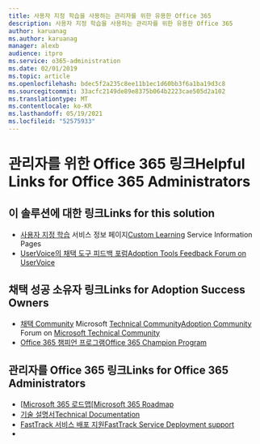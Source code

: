 ```yaml
---
title: 사용자 지정 학습을 사용하는 관리자를 위한 유용한 Office 365
description: 사용자 지정 학습을 사용하는 관리자를 위한 유용한 Office 365
author: karuanag
ms.author: karuanag
manager: alexb
audience: itpro
ms.service: o365-administration
ms.date: 02/01/2019
ms.topic: article
ms.openlocfilehash: bdec5f2a235c8ee11b1ec1d60bb3f6a1ba19d3c8
ms.sourcegitcommit: 33acfc2149de89e8375b064b2223cae505d2a102
ms.translationtype: MT
ms.contentlocale: ko-KR
ms.lasthandoff: 05/19/2021
ms.locfileid: "52575933"
---
```

# <a name="helpful-links-for-office-365-administrators"></a><span data-ttu-id="87b7a-103">관리자를 위한 Office 365 링크</span><span class="sxs-lookup"><span data-stu-id="87b7a-103">Helpful Links for Office 365 Administrators</span></span>

## <a name="links-for-this-solution"></a><span data-ttu-id="87b7a-104">이 솔루션에 대한 링크</span><span class="sxs-lookup"><span data-stu-id="87b7a-104">Links for this solution</span></span>

- <span data-ttu-id="87b7a-105">[사용자 지정 학습](/office365/customlearning) 서비스 정보 페이지</span><span class="sxs-lookup"><span data-stu-id="87b7a-105">[Custom Learning](/office365/customlearning) Service Information Pages</span></span>
- [<span data-ttu-id="87b7a-106">UserVoice의 채택 도구 피드백 포럼</span><span class="sxs-lookup"><span data-stu-id="87b7a-106">Adoption Tools Feedback Forum on UserVoice</span></span>](https://aka.ms/AdoptionFeedback)

## <a name="links-for-adoption-success-owners"></a><span data-ttu-id="87b7a-107">채택 성공 소유자 링크</span><span class="sxs-lookup"><span data-stu-id="87b7a-107">Links for Adoption Success Owners</span></span>
- <span data-ttu-id="87b7a-108">[채택 Community](https://aka.ms/DriveAdoption) Microsoft [Technical Community](https://aka.ms/DriveAdoption)</span><span class="sxs-lookup"><span data-stu-id="87b7a-108">[Adoption Community](https://aka.ms/DriveAdoption) Forum on [Microsoft Technical Community](https://aka.ms/DriveAdoption)</span></span>
- [<span data-ttu-id="87b7a-109">Office 365 챔피언 프로그램</span><span class="sxs-lookup"><span data-stu-id="87b7a-109">Office 365 Champion Program</span></span>](https://aka.ms/O365Champions)

## <a name="links-for-office-365-administrators"></a><span data-ttu-id="87b7a-110">관리자를 Office 365 링크</span><span class="sxs-lookup"><span data-stu-id="87b7a-110">Links for Office 365 Administrators</span></span>
- <span data-ttu-id="87b7a-111">[[Microsoft 365 로드맵](https://aka.ms/M365Roadmap)</span><span class="sxs-lookup"><span data-stu-id="87b7a-111">[[Microsoft 365 Roadmap](https://aka.ms/M365Roadmap)</span></span>
- [<span data-ttu-id="87b7a-112">기술 설명서</span><span class="sxs-lookup"><span data-stu-id="87b7a-112">Technical Documentation</span></span>](https://docs.microsoft.com)
- [<span data-ttu-id="87b7a-113">FastTrack 서비스 배포 지원</span><span class="sxs-lookup"><span data-stu-id="87b7a-113">FastTrack Service Deployment support</span></span>](https://www.microsoft.com/fasttrack)
-
